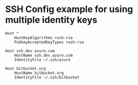 # SSH Config example for using multiple identity keys
```
Host *
    HostKeyAlgorithms +ssh-rsa
    PubkeyAcceptedKeyTypes +ssh-rsa

Host ssh.dev.azure.com
    HostName ssh.dev.azure.com
    IdentityFile ~/.ssh/azure

Host bitbucket.org
    HostName bitbucket.org
    IdentityFile ~/.ssh/bitbucket
```
